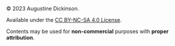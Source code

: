 © 2023 Augustine Dickinson.

Available under the [CC BY-NC-SA 4.0 License](http://creativecommons.org/licenses/by-nc-sa/4.0/).

Contents may be used for **non-commercial** purposes with **proper attribution**.